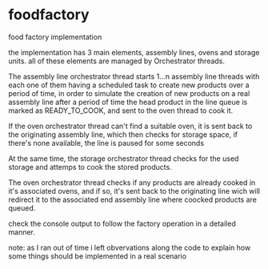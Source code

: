 # foodfactory

food factory implementation

the implementation has 3 main elements, assembly lines, ovens and storage units.
all of these elements are managed by Orchestrator threads.

The assembly line orchestrator thread starts 1...n assembly line threads with each one of them having a scheduled task to create new products over a period of time, in order to simulate the creation of new products on a real assembly line
after a period of time the head product in the line queue is marked as READY_TO_COOK, and sent to the oven thread to cook it.

If the oven orchestrator thread can't find a suitable oven, it is sent back to the originating assembly line, which then checks for storage space, if there's none available, the line is paused for some seconds

At the same time, the storage orchestrator thread checks for the used storage and attemps to cook the stored products.

The oven orchestrator thread checks if any products are already cooked in it's associated ovens, and if so, it's sent back to the originating line wich will redirect it to the associated end assembly line where coocked products are queued.

check the console output to follow the factory operation in a detailed manner.

note: as I ran out of time i left obvervations along the code to explain how some things should be implemented in a real scenario

